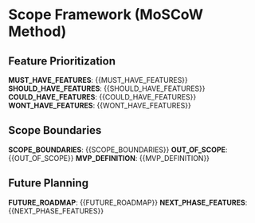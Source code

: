 # Scope Framework (MoSCoW Method)

## Feature Prioritization
**MUST_HAVE_FEATURES**: {{MUST_HAVE_FEATURES}}
**SHOULD_HAVE_FEATURES**: {{SHOULD_HAVE_FEATURES}}
**COULD_HAVE_FEATURES**: {{COULD_HAVE_FEATURES}}
**WONT_HAVE_FEATURES**: {{WONT_HAVE_FEATURES}}

## Scope Boundaries
**SCOPE_BOUNDARIES**: {{SCOPE_BOUNDARIES}}
**OUT_OF_SCOPE**: {{OUT_OF_SCOPE}}
**MVP_DEFINITION**: {{MVP_DEFINITION}}

## Future Planning
**FUTURE_ROADMAP**: {{FUTURE_ROADMAP}}
**NEXT_PHASE_FEATURES**: {{NEXT_PHASE_FEATURES}}